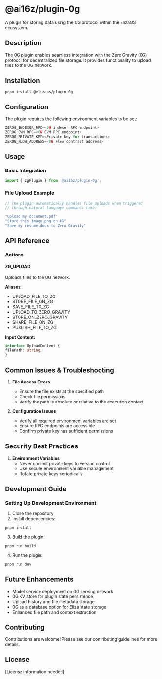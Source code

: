 # @ai16z/plugin-0g

A plugin for storing data using the 0G protocol within the ElizaOS ecosystem.

## Description
The 0G plugin enables seamless integration with the Zero Gravity (0G) protocol for decentralized file storage. It provides functionality to upload files to the 0G network.

## Installation

```bash
pnpm install @elizaos/plugin-0g
```

## Configuration

The plugin requires the following environment variables to be set:
```typescript
ZEROG_INDEXER_RPC=<0G indexer RPC endpoint>
ZEROG_EVM_RPC=<0G EVM RPC endpoint>
ZEROG_PRIVATE_KEY=<Private key for transactions>
ZEROG_FLOW_ADDRESS=<0G Flow contract address>
```

## Usage

### Basic Integration

```typescript
import { zgPlugin } from '@ai16z/plugin-0g';
```


### File Upload Example

```typescript
// The plugin automatically handles file uploads when triggered
// through natural language commands like:

"Upload my document.pdf"
"Store this image.png on 0G"
"Save my resume.docx to Zero Gravity"
```


## API Reference

### Actions

#### ZG_UPLOAD

Uploads files to the 0G network.

**Aliases:**
- UPLOAD_FILE_TO_ZG
- STORE_FILE_ON_ZG
- SAVE_FILE_TO_ZG
- UPLOAD_TO_ZERO_GRAVITY
- STORE_ON_ZERO_GRAVITY
- SHARE_FILE_ON_ZG
- PUBLISH_FILE_TO_ZG

**Input Content:**
```typescript
interface UploadContent {
filePath: string;
}
```


## Common Issues & Troubleshooting

1. **File Access Errors**
   - Ensure the file exists at the specified path
   - Check file permissions
   - Verify the path is absolute or relative to the execution context

2. **Configuration Issues**
   - Verify all required environment variables are set
   - Ensure RPC endpoints are accessible
   - Confirm private key has sufficient permissions

## Security Best Practices

1. **Environment Variables**
   - Never commit private keys to version control
   - Use secure environment variable management
   - Rotate private keys periodically


## Development Guide

### Setting Up Development Environment

1. Clone the repository
2. Install dependencies:

```bash
pnpm install
```

3. Build the plugin:

```bash
pnpm run build
```

4. Run the plugin:

```bash
pnpm run dev
```

## Future Enhancements

- Model service deployment on 0G serving network
- 0G KV store for plugin state persistence
- Upload history and file metadata storage
- 0G as a database option for Eliza state storage
- Enhanced file path and context extraction

## Contributing

Contributions are welcome! Please see our contributing guidelines for more details.

## License

[License information needed]